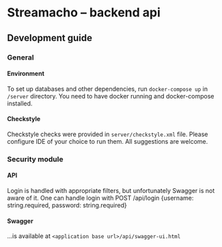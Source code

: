 # Streamacho – backend api

## Development guide

### General

#### Environment

To set up databases and other dependencies, run `docker-compose up` in `/server` directory. You need to have docker running and docker-compose installed.

#### Checkstyle

Checkstyle checks were provided in `server/checkstyle.xml` file. Please configure IDE of your choice to run them. All suggestions are welcome.

### Security module

#### API

Login is handled with appropriate filters, but unfortunately Swagger is not aware of it. One can handle login with POST <application base>/api/login {username: string.required, password: string.required}

#### Swagger

...is available at `<application base url>/api/swagger-ui.html`
